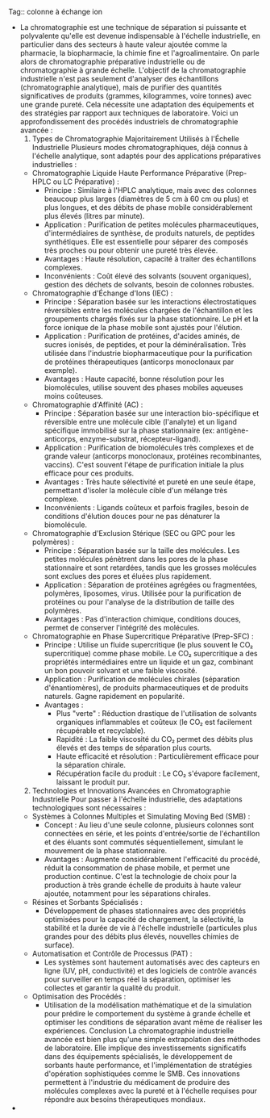 Tag:: colonne à échange ion

- La chromatographie est une technique de séparation si puissante et polyvalente qu'elle est devenue indispensable à l'échelle industrielle, en particulier dans des secteurs à haute valeur ajoutée comme la pharmacie, la biopharmacie, la chimie fine et l'agroalimentaire. On parle alors de chromatographie préparative industrielle ou de chromatographie à grande échelle.
  L'objectif de la chromatographie industrielle n'est pas seulement d'analyser des échantillons (chromatographie analytique), mais de purifier des quantités significatives de produits (grammes, kilogrammes, voire tonnes) avec une grande pureté. Cela nécessite une adaptation des équipements et des stratégies par rapport aux techniques de laboratoire.
  Voici un approfondissement des procédés industriels de chromatographie avancée :
  1. Types de Chromatographie Majoritairement Utilisés à l'Échelle Industrielle
  Plusieurs modes chromatographiques, déjà connus à l'échelle analytique, sont adaptés pour des applications préparatives industrielles :
   * Chromatographie Liquide Haute Performance Préparative (Prep-HPLC ou LC Préparative) :
     * Principe : Similaire à l'HPLC analytique, mais avec des colonnes beaucoup plus larges (diamètres de 5 cm à 60 cm ou plus) et plus longues, et des débits de phase mobile considérablement plus élevés (litres par minute).
     * Application : Purification de petites molécules pharmaceutiques, d'intermédiaires de synthèse, de produits naturels, de peptides synthétiques. Elle est essentielle pour séparer des composés très proches ou pour obtenir une pureté très élevée.
     * Avantages : Haute résolution, capacité à traiter des échantillons complexes.
     * Inconvénients : Coût élevé des solvants (souvent organiques), gestion des déchets de solvants, besoin de colonnes robustes.
   * Chromatographie d'Échange d'Ions (IEC) :
     * Principe : Séparation basée sur les interactions électrostatiques réversibles entre les molécules chargées de l'échantillon et les groupements chargés fixés sur la phase stationnaire. Le pH et la force ionique de la phase mobile sont ajustés pour l'élution.
     * Application : Purification de protéines, d'acides aminés, de sucres ionisés, de peptides, et pour la déminéralisation. Très utilisée dans l'industrie biopharmaceutique pour la purification de protéines thérapeutiques (anticorps monoclonaux par exemple).
     * Avantages : Haute capacité, bonne résolution pour les biomolécules, utilise souvent des phases mobiles aqueuses moins coûteuses.
   * Chromatographie d'Affinité (AC) :
     * Principe : Séparation basée sur une interaction bio-spécifique et réversible entre une molécule cible (l'analyte) et un ligand spécifique immobilisé sur la phase stationnaire (ex: antigène-anticorps, enzyme-substrat, récepteur-ligand).
     * Application : Purification de biomolécules très complexes et de grande valeur (anticorps monoclonaux, protéines recombinantes, vaccins). C'est souvent l'étape de purification initiale la plus efficace pour ces produits.
     * Avantages : Très haute sélectivité et pureté en une seule étape, permettant d'isoler la molécule cible d'un mélange très complexe.
     * Inconvénients : Ligands coûteux et parfois fragiles, besoin de conditions d'élution douces pour ne pas dénaturer la biomolécule.
   * Chromatographie d'Exclusion Stérique (SEC ou GPC pour les polymères) :
     * Principe : Séparation basée sur la taille des molécules. Les petites molécules pénètrent dans les pores de la phase stationnaire et sont retardées, tandis que les grosses molécules sont exclues des pores et éluées plus rapidement.
     * Application : Séparation de protéines agrégées ou fragmentées, polymères, liposomes, virus. Utilisée pour la purification de protéines ou pour l'analyse de la distribution de taille des polymères.
     * Avantages : Pas d'interaction chimique, conditions douces, permet de conserver l'intégrité des molécules.
   * Chromatographie en Phase Supercritique Préparative (Prep-SFC) :
     * Principe : Utilise un fluide supercritique (le plus souvent le CO₂ supercritique) comme phase mobile. Le CO₂ supercritique a des propriétés intermédiaires entre un liquide et un gaz, combinant un bon pouvoir solvant et une faible viscosité.
     * Application : Purification de molécules chirales (séparation d'énantiomères), de produits pharmaceutiques et de produits naturels. Gagne rapidement en popularité.
     * Avantages :
       * Plus "verte" : Réduction drastique de l'utilisation de solvants organiques inflammables et coûteux (le CO₂ est facilement récupérable et recyclable).
       * Rapidité : La faible viscosité du CO₂ permet des débits plus élevés et des temps de séparation plus courts.
       * Haute efficacité et résolution : Particulièrement efficace pour la séparation chirale.
       * Récupération facile du produit : Le CO₂ s'évapore facilement, laissant le produit pur.
  2. Technologies et Innovations Avancées en Chromatographie Industrielle
  Pour passer à l'échelle industrielle, des adaptations technologiques sont nécessaires :
   * Systèmes à Colonnes Multiples et Simulating Moving Bed (SMB) :
     * Concept : Au lieu d'une seule colonne, plusieurs colonnes sont connectées en série, et les points d'entrée/sortie de l'échantillon et des éluants sont commutés séquentiellement, simulant le mouvement de la phase stationnaire.
     * Avantages : Augmente considérablement l'efficacité du procédé, réduit la consommation de phase mobile, et permet une production continue. C'est la technologie de choix pour la production à très grande échelle de produits à haute valeur ajoutée, notamment pour les séparations chirales.
   * Résines et Sorbants Spécialisés :
     * Développement de phases stationnaires avec des propriétés optimisées pour la capacité de chargement, la sélectivité, la stabilité et la durée de vie à l'échelle industrielle (particules plus grandes pour des débits plus élevés, nouvelles chimies de surface).
   * Automatisation et Contrôle de Processus (PAT) :
     * Les systèmes sont hautement automatisés avec des capteurs en ligne (UV, pH, conductivité) et des logiciels de contrôle avancés pour surveiller en temps réel la séparation, optimiser les collectes et garantir la qualité du produit.
   * Optimisation des Procédés :
     * Utilisation de la modélisation mathématique et de la simulation pour prédire le comportement du système à grande échelle et optimiser les conditions de séparation avant même de réaliser les expériences.
  Conclusion
  La chromatographie industrielle avancée est bien plus qu'une simple extrapolation des méthodes de laboratoire. Elle implique des investissements significatifs dans des équipements spécialisés, le développement de sorbants haute performance, et l'implémentation de stratégies d'opération sophistiquées comme le SMB. Ces innovations permettent à l'industrie du médicament de produire des molécules complexes avec la pureté et à l'échelle requises pour répondre aux besoins thérapeutiques mondiaux.
-